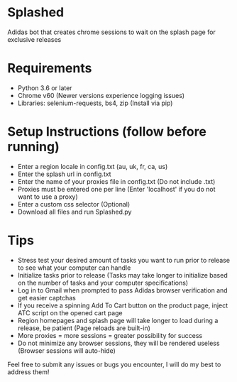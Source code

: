 # Splashed
Adidas bot that creates chrome sessions to wait on the splash page for exclusive releases

# Requirements
- Python 3.6 or later
- Chrome v60 (Newer versions experience logging issues)
- Libraries: selenium-requests, bs4, zip (Install via pip)

# Setup Instructions (follow before running)
- Enter a region locale in config.txt (au, uk, fr, ca, us)
- Enter the splash url in config.txt
- Enter the name of your proxies file in config.txt (Do not include .txt)
- Proxies must be entered one per line (Enter 'localhost' if you do not want to use a proxy)
- Enter a custom css selector (Optional)
- Download all files and run Splashed.py

# Tips
- Stress test your desired amount of tasks you want to run prior to release to see what your computer can handle
- Initialize tasks prior to release (Tasks may take longer to initialize based on the number of tasks and your computer specifications)
- Log in to Gmail when prompted to pass Adidas browser verification and get easier captchas
- If you receive a spinning Add To Cart button on the product page, inject ATC script on the opened cart page
- Region homepages and splash page will take longer to load during a release, be patient (Page reloads are built-in)
- More proxies = more sessions = greater possibility for success
- Do not minimize any browser sessions, they will be rendered useless (Browser sessions will auto-hide)

Feel free to submit any issues or bugs you encounter, I will do my best to address them!
